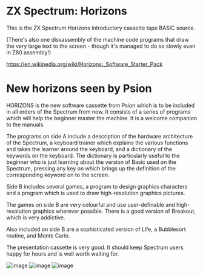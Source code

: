 # ZX Spectrum: Horizons
This is the ZX Spectrum Horizons introductory cassette tape BASIC source.    

(There's also one dissassembly of the machine code programs that draw the very large text to the screen - though it's managed to do so slowly even in Z80 assembly!)

https://en.wikipedia.org/wiki/Horizons:_Software_Starter_Pack


# New horizons seen by Psion
HORIZONS is the new software cassette from Psion which is to be included in all orders of the Spectrum from now. It consists of a series of programs which will help the beginner master the machine. It is a welcome companion to the manuals.                 

The programs on side A include a description of the hardware architecture of the Spectrum, a keyboard trainer which explains the various functions and takes the learner around the keyboard, and a dictionary of the keywords on the keyboard. The dictionary is particularly useful to the beginner who is just learning about the version of Basic used on the Spectrum, pressing any key on which brings up the definition of the corresponding keyword on to the screen.                       

Side B includes several games, a program to design graphics characters and a program which is used to draw high-resolution graphics pictures.                   

The games on side B are very colourful and use user-definable and high-resolution graphics wherever possible. There is a good version of Breakout, which is very addictive.                   

Also included on side B are a sophisticated version of Life, a Bubblesort routine, and Monte Carlo.                        

The presentation cassette is very good. It should keep Spectrum users happy for hours and is well worth waiting for.                      

![image](https://user-images.githubusercontent.com/1586332/191536953-a241d405-5179-46a1-9bcc-ab720b553a8b.png)
![image](https://user-images.githubusercontent.com/1586332/191537028-24ab9910-ecbd-4575-9ecc-18b2c33fe1d0.png)
![image](https://user-images.githubusercontent.com/1586332/191537102-474212eb-c385-4cea-973d-cbb8f0b6da5b.png)

